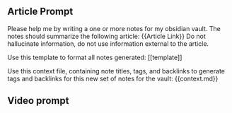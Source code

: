 ## Article Prompt
Please help me by writing a one or more notes for my obsidian vault. The notes should summarize the following article: {{Article Link}}
Do not hallucinate information, do not use information external to the article.

Use this template to format all notes generated:
[[template]]

Use this context file, containing note titles, tags, and backlinks to generate tags and backlinks for this new set of notes for the vault:
{{context.md}}

## Video prompt